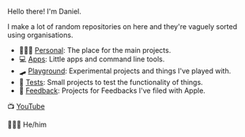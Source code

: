 Hello there! I'm Daniel.

I make a lot of random repositories on here and they're vaguely sorted using organisations.

* 🤷🏼‍♂️ [Personal](https://github.com/danielctull): The place for the main projects.
* 💻 [Apps](https://github.com/danielctull-apps): Little apps and command line tools.
* 🛹 [Playground](https://github.com/danielctull-playground): Experimental projects and things I've played with.
* 📝 [Tests](https://github.com/danielctull-tests): Small projects to test the functionality of things.
* 🍏 [Feedback](https://github.com/danielctull-feedback/): Projects for Feedbacks I've filed with Apple.

📺 [YouTube](https://www.youtube.com/channel/UC2YIX97l1Hx-l2JAOqPAitw)

🚶🏼‍♂️ He/him

